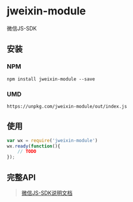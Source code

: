# jweixin-module

微信JS-SDK

## 安装

### NPM

```shell
npm install jweixin-module --save
```

### UMD

```http
https://unpkg.com/jweixin-module/out/index.js
```

## 使用

```js
var wx = require('jweixin-module')
wx.ready(function(){
    // TODO
});
```

## 完整API

>[微信JS-SDK说明文档](https://mp.weixin.qq.com/wiki?t=resource/res_main&id=mp1421141115)
